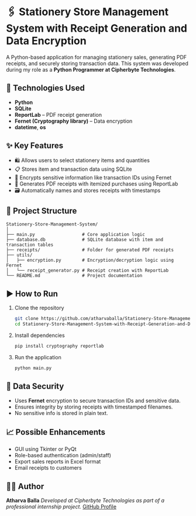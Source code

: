 # 🖇️ Stationery Store Management System with Receipt Generation and Data Encryption

A Python-based application for managing stationery sales, generating PDF receipts, and securely storing transaction data. This system was developed during my role as a **Python Programmer at Cipherbyte Technologies**.

## 🔧 Technologies Used

* **Python**
* **SQLite**
* **ReportLab** – PDF receipt generation
* **Fernet (Cryptography library)** – Data encryption
* **datetime**, **os**

## ✨ Key Features

* 🛍️ Allows users to select stationery items and quantities
* 📋 Stores item and transaction data using SQLite
* 🔐 Encrypts sensitive information like transaction IDs using Fernet
* 🧾 Generates PDF receipts with itemized purchases using ReportLab
* 🗃️ Automatically names and stores receipts with timestamps

## 📁 Project Structure

```
Stationery-Store-Management-System/
│
├── main.py                  # Core application logic
├── database.db              # SQLite database with item and transaction tables
├── receipts/                # Folder for generated PDF receipts
├── utils/
│   ├── encryption.py        # Encryption/decryption logic using Fernet
│   └── receipt_generator.py # Receipt creation with ReportLab
└── README.md                # Project documentation
```

## ▶️ How to Run

1. Clone the repository

   ```bash
   git clone https://github.com/atharvaballa/Stationery-Store-Management-System-with-Receipt-Generation-and-Data-Encryption.git
   cd Stationery-Store-Management-System-with-Receipt-Generation-and-Data-Encryption
   ```

2. Install dependencies

   ```bash
   pip install cryptography reportlab
   ```

3. Run the application

   ```bash
   python main.py
   ```

## 🔐 Data Security

* Uses **Fernet** encryption to secure transaction IDs and sensitive data.
* Ensures integrity by storing receipts with timestamped filenames.
* No sensitive info is stored in plain text.

## 📈 Possible Enhancements

* GUI using Tkinter or PyQt
* Role-based authentication (admin/staff)
* Export sales reports in Excel format
* Email receipts to customers

## 🧑‍💻 Author

**Atharva Balla**
*Developed at Cipherbyte Technologies as part of a professional internship project.*
[GitHub Profile](https://github.com/atharvaballa)
